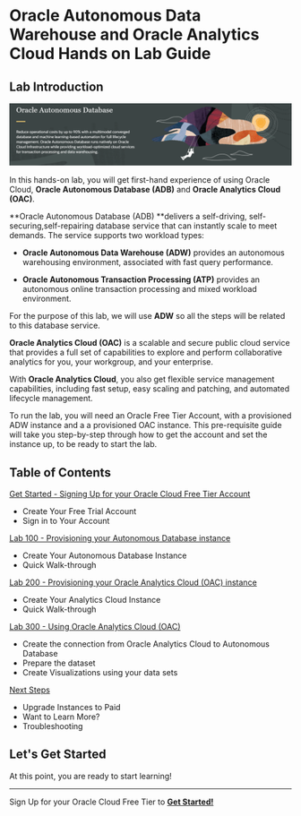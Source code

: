 
# Oracle Autonomous Data Warehouse and Oracle Analytics Cloud Hands on Lab Guide

## Lab Introduction

![Autonomous](./images/adb_banner2.png)

In this hands-on lab, you will get first-hand experience of using Oracle Cloud, **Oracle Autonomous Database (ADB)** and **Oracle Analytics Cloud (OAC)**.

**Oracle Autonomous Database (ADB) **delivers a self-driving, self-securing,self-repairing database service that can instantly scale to meet demands. The service supports two workload types:

-   **Oracle Autonomous Data Warehouse (ADW)** provides an autonomous warehousing environment, associated with fast query performance.

-   **Oracle Autonomous Transaction Processing (ATP)** provides an autonomous online transaction processing and mixed workload environment.

For the purpose of this lab, we will use **ADW** so all the steps will be related to this database service.

**Oracle Analytics Cloud (OAC)** is a scalable and secure public cloud service that provides a full set of capabilities to explore and perform collaborative analytics for you, your workgroup, and your enterprise.

With **Oracle Analytics Cloud**, you also get flexible service management capabilities, including fast setup, easy scaling and patching, and automated lifecycle management.

To run the lab, you will need an Oracle Free Tier Account, with a provisioned ADW instance and a a provisioned OAC instance. This pre-requisite guide will take you step-by-step through how to get the account and set the instance up, to be ready to start the lab.

## Table of Contents

[Get Started - Signing Up for your Oracle Cloud Free Tier Account](/Lab0/README.md)
- Create Your Free Trial Account
- Sign in to Your Account

[Lab 100 - Provisioning your Autonomous Database instance](/Lab1/README.md)
- Create Your Autonomous Database Instance
- Quick Walk-through

[Lab 200 - Provisioning your Oracle Analytics Cloud (OAC) instance](/Lab2/README.md)
- Create Your Analytics Cloud Instance
- Quick Walk-through

[Lab 300 - Using Oracle Analytics Cloud (OAC)](/Lab3/README.md)
- Create the connection from Oracle Analytics Cloud to Autonomous Database
- Prepare the dataset
- Create Visualizations using your data sets

[Next Steps](/Next/README.md)
- Upgrade Instances to Paid
- Want to Learn More?
- Troubleshooting

## Let's Get Started

At this point, you are ready to start learning!

---

Sign Up for your Oracle Cloud Free Tier to [**Get Started!**](./Lab0/README.md)